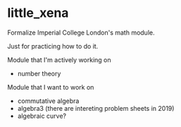 # little_xena

Formalize Imperial College London's math module.

Just for practicing how to do it.

Module that I'm actively working on
  - number theory

Module that I want to work on
  - commutative algebra
  - algebra3 (there are intereting problem sheets in 2019)
  - algebraic curve?